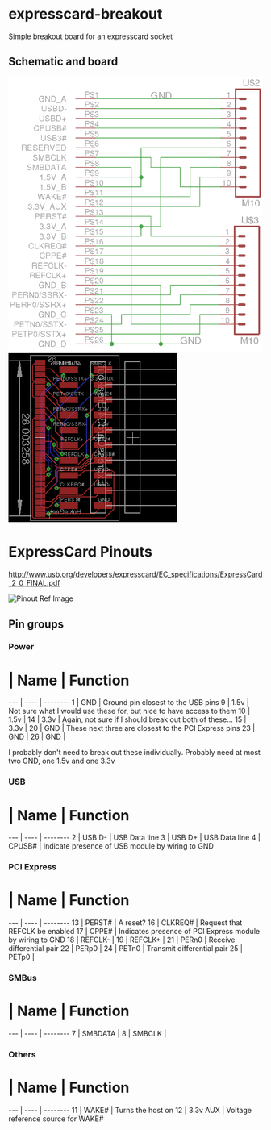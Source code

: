 # expresscard-breakout
Simple breakout board for an expresscard socket

## Schematic and board

![Schematic](http://raw.githubusercontent.com/HokieGeek/expresscard-breakout/master/expresscard-breakout.png)
![Board](http://raw.githubusercontent.com/HokieGeek/expresscard-breakout/master/expresscard-breakout.brd.png)

# ExpressCard Pinouts

http://www.usb.org/developers/expresscard/EC_specifications/ExpressCard_2_0_FINAL.pdf

![Pinout Ref Image](http://www.mikrocontroller.net/attachment/35641/Express-Card-Slots-Blockschaltbild-5103.gif)

## Pin groups

### Power

 #  | Name | Function
--- | ---- | --------
 1  |  GND | Ground pin closest to the USB pins
 9  | 1.5v | Not sure what I would use these for, but nice to have access to them
10  | 1.5v | 
14  | 3.3v | Again, not sure if I should break out both of these...
15  | 3.3v | 
20  |  GND | These next three are closest to the PCI Express pins
23  |  GND |
26  |  GND |

I probably don't need to break out these individually. Probably need at most two GND, one 1.5v and one 3.3v

### USB

 #  | Name | Function
--- | ---- | -------- 
 2  | USB D- | USB Data line
 3  | USB D+ | USB Data line
 4  | CPUSB# | Indicate presence of USB module by wiring to GND

### PCI Express

 #  | Name | Function
--- | ---- | --------
 13 | PERST# | A reset?
 16 | CLKREQ# | Request that REFCLK be enabled
 17 | CPPE# | Indicates presence of PCI Express module by wiring to GND
 18 | REFCLK- | 
 19 | REFCLK+ |
 21 | PERn0 | Receive differential pair
 22 | PERp0 |
 24 | PETn0 | Transmit differential pair
 25 | PETp0 |
 
### SMBus

 #  | Name | Function
--- | ---- | --------
 7  | SMBDATA |
 8  | SMBCLK |

### Others

 #  | Name | Function
--- | ---- | --------
 11 | WAKE# | Turns the host on
 12 | 3.3v AUX | Voltage reference source for WAKE#

